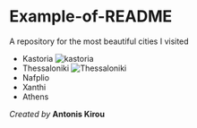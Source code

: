 # Example-of-README
A repository for the most beautiful cities I visited

* Kastoria
 ![kastoria](https://www.news247.gr/wp-content/uploads/2024/11/kastoria12-640x426.jpg)
* Thessaloniki
 ![Thessaloniki](https://www.rentacarpotos.gr/blog/wp-content/uploads/2023/05/Attractions-in-Thessaloniki-1.jpg)
* Nafplio
* Xanthi
* Athens

*Created by* **Antonis Kirou**

